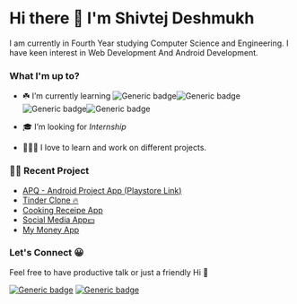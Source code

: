 # Hi there 👋 I'm Shivtej Deshmukh

I am currently in Fourth Year studying Computer Science and Engineering. I have keen interest in Web Development And Android Development.

### What I'm up to?


- ☘️ I’m currently learning ![Generic badge](https://img.shields.io/badge/JavaScript-yellow.svg?style=for-the-badge)![Generic badge](https://img.shields.io/badge/Java-orange.svg?style=for-the-badge)![Generic badge](https://img.shields.io/badge/Kotlin-blue.svg?style=for-the-badge)![Generic badge](https://img.shields.io/badge/React-darkgreen.svg?style=for-the-badge)


-  🎓 I’m looking for *Internship*

- 👨🏻‍🔧 I love to learn and work on different projects.

### 👷‍♂️ Recent Project

- [APQ - Android Project App (Playstore Link)](https://play.google.com/store/apps/details?id=com.shivtej.androidprojects)
- [Tinder Clone 🔥](https://github.com/Shivtej28/TinderClone)
- [Cooking Receipe App](https://github.com/Shivtej28/cooking-ninja)
- [Social Media App💵](https://github.com/Shivtej28/Social_app)
- [My Money App](https://github.com/Shivtej28/my-money)

### Let's Connect 😀

Feel free to have productive talk or just a friendly Hi 👋

[![Generic badge](https://img.shields.io/badge/Linkedin-blue.svg?style=for-the-badge)](https://www.linkedin.com/in/shivtej-deshmukh-a62a70194/)
[![Generic badge](https://img.shields.io/badge/Twitter-blue.svg?style=for-the-badge)](https://twitter.com/shivtejhd?s=09)

